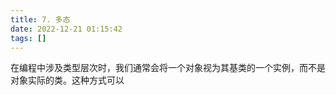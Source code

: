 ```yaml
---
title: 7. 多态  
date: 2022-12-21 01:15:42  
tags: []  
---
```


在编程中涉及类型层次时，我们通常会将一个对象视为其基类的一个实例，而不是对象实际的类。这种方式可以